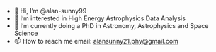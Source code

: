 - 👋 Hi, I’m @alan-sunny99
- 👀 I’m interested in High Energy Astrophysics Data Analysis
- 🌱 I’m currently doing a PhD in Astronomy, Astrophysics and Space Science
- 📫 How to reach me email: alansunny21.phy@gmail.com

<!---
alan-sunny99/alan-sunny99 is a ✨ special ✨ repository because its `README.md` (this file) appears on your GitHub profile.
You can click the Preview link to take a look at your changes.
--->
